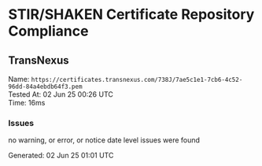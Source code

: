 # STIR/SHAKEN Certificate Repository Compliance

## TransNexus

Name: `https://certificates.transnexus.com/738J/7ae5c1e1-7cb6-4c52-96dd-84a4ebdb64f3.pem`\
Tested At: 02 Jun 25 00:26 UTC\
Time: 16ms

### Issues

no warning, or error, or notice date level issues were found

Generated: 02 Jun 25 01:01 UTC